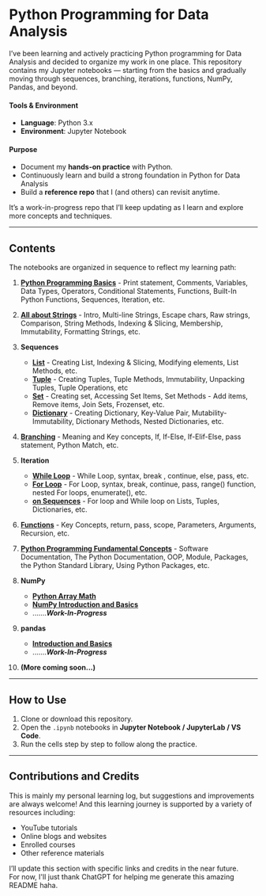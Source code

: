 # Python Programming for Data Analysis

I’ve been learning and actively practicing Python programming for Data Analysis and decided to organize my work in one place.  This repository contains my Jupyter notebooks — starting from the basics and gradually moving through sequences, branching, iterations, functions, NumPy, Pandas, and beyond.


#### Tools & Environment

- **Language**: Python 3.x  
- **Environment**: Jupyter Notebook

#### Purpose

- Document my **hands-on practice** with Python.
- Continuously learn and build a strong foundation in Python for Data Analysis
- Build a **reference repo** that I (and others) can revisit anytime.

It’s a work-in-progress repo that I’ll keep updating as I learn and explore more concepts and techniques. 
   
---

## Contents

The notebooks are organized in sequence to reflect my learning path:

1. [**Python Programming Basics**](https://github.com/aliya-fanaskar/my-Python-learning-journey/blob/main/Python%20for%20Data%20Analysis/01%20-%20Python%20Programming%20Basics.ipynb) - Print statement, Comments, Variables, Data Types, Operators, Conditional Statements, Functions, Built-In Python Functions, Sequences, Iteration, etc.
   
2. [**All about Strings**](https://github.com/aliya-fanaskar/my-Python-learning-journey/blob/main/Python%20for%20Data%20Analysis/02%20-%20All%20about%20Strings.ipynb) - Intro, Multi-line Strings, Escape chars, Raw strings, Comparison, String Methods, Indexing & Slicing, Membership, Immutability, Formatting Strings, etc.
   
3. **Sequences**
   - [**List**]() - Creating List, Indexing & Slicing, Modifying elements, List Methods, etc.
   - [**Tuple**]() - Creating Tuples, Tuple Methods, Immutability, Unpacking Tuples, Tuple Operations, etc
   - [**Set**]() - Creating set, Accessing Set Items, Set Methods - Add items, Remove items, Join Sets, Frozenset, etc.
   - [**Dictionary**]() - Creating Dictionary, Key-Value Pair, Mutability-Immutability, Dictionary Methods, Nested Dictionaries, etc.
       
4. [**Branching**]() - Meaning and Key concepts, If, If-Else, If-Elif-Else, pass statement, Python Match, etc.
   
5. **Iteration**
   - [**While Loop**]() - While Loop, syntax, break , continue, else, pass, etc.
   - [**For Loop**]() - For Loop, syntax, break, continue, pass, range() function, nested For loops, enumerate(), etc.
   - [**on Sequences**]() - For loop and While loop on Lists, Tuples, Dictionaries, etc.
 
6. [**Functions**]() - Key Concepts, return, pass, scope, Parameters, Arguments, Recursion, etc.
    
7. [**Python Programming Fundamental Concepts**]() - Software Documentation, The Python Documentation, OOP, Module, Packages, the Python Standard Library, Using Python Packages, etc.   
    
13. **NumPy**
    - [**Python Array Math**]()
    - [**NumPy Introduction and Basics**]()
    - .......***Work-In-Progress***
    
14. **pandas**
    - [**Introduction and Basics**]()
    - .......***Work-In-Progress*** 
    
15. **(More coming soon...)** 

---

## How to Use

1. Clone or download this repository.  
2. Open the `.ipynb` notebooks in **Jupyter Notebook / JupyterLab / VS Code**.  
3. Run the cells step by step to follow along the practice.  

---

## Contributions and Credits

This is mainly my personal learning log, but suggestions and improvements are always welcome! And this learning journey is supported by a variety of resources including:  
- YouTube tutorials  
- Online blogs and websites  
- Enrolled courses  
- Other reference materials
   
I’ll update this section with specific links and credits in the near future.\
For now, I'll just thank ChatGPT for helping me generate this amazing README haha.
